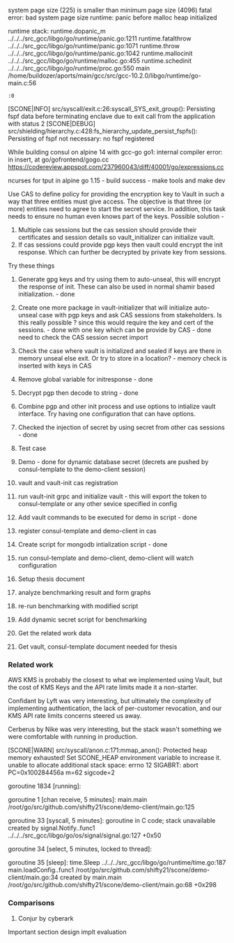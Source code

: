 system page size (225) is smaller than minimum page size (4096)
fatal error: bad system page size
runtime: panic before malloc heap initialized

runtime stack:
runtime.dopanic_m
	../../../src_gcc/libgo/go/runtime/panic.go:1211
runtime.fatalthrow
	../../../src_gcc/libgo/go/runtime/panic.go:1071
runtime.throw
	../../../src_gcc/libgo/go/runtime/panic.go:1042
runtime.mallocinit
	../../../src_gcc/libgo/go/runtime/malloc.go:455
runtime.schedinit
	../../../src_gcc/libgo/go/runtime/proc.go:550
main
	/home/buildozer/aports/main/gcc/src/gcc-10.2.0/libgo/runtime/go-main.c:56

	:0
[SCONE|INFO] src/syscall/exit.c:26:syscall_SYS_exit_group(): Persisting fspf data before terminating enclave due to exit call from the application with status 2
[SCONE|DEBUG] src/shielding/hierarchy.c:428:fs_hierarchy_update_persist_fspfs(): Persisting of fspf not necessary: no fspf registered


While building consul on alpine
14 with gcc-go
go1: internal compiler error: in insert, at go/gofrontend/gogo.cc
https://codereview.appspot.com/237960043/diff/40001/go/expressions.cc

ncurses for tput in alpine
go 1.15 - build success  - make tools and make dev

Use CAS to define policy for providing the encryption key to Vault in such a way
that three entities must give access. The objective is that three (or more) entities need to agree to start the secret service. In addition, this task needs to ensure no human even knows part of the keys.
Possible solution - 
1. Multiple cas sessions but the cas session should provide their certificates and session details so vault_initializer can initialize vault.
2. If cas sessions could provide pgp keys then vault could encrypt the init response. Which can further be decrypted by private key from sessions. 

Try these things
1. Generate gpg keys and try using them to auto-unseal, this will encrypt the response of init. These can also be used in normal shamir based initialization. -  done
2. Create one more package in vault-initializer that will initialize auto-unseal case with pgp keys and ask CAS sessions from stakeholders. Is this really possible ? since this would require the key and cert of the sessions. - done with one key which can be provide by CAS - done need to check the CAS session secret import
3. Check the case where vault is initialized and sealed if keys are there in memory unseal else exit. Or try to store in a location? - memory check is inserted with keys in CAS
4. Remove global variable for initresponse - done
5. Decrypt pgp then decode to string - done
6. Combine pgp and other init process and use options to intialize vault interface. Try having one configuration that can have options. 
7. Checked the injection of secret by using secret from other cas sessions - done
   

1. Test case 
2.   Demo - done for dynamic database secret (decrets are pushed by consul-template to the demo-client session)
   1.  vault and vault-init cas registration
   2.  run vault-init grpc and initialize vault - this will export the token to consul-template or any other sevice specified in config
   3.  Add vault commands to be executed for demo in script - done
   4.  register consul-template and demo-client in cas
   5.  Create script for mongodb intialization script - done
   6.  run consul-template and demo-client, demo-client will watch configuration
3.  Setup thesis document
4.  analyze benchmarking result and form graphs
5.  re-run benchmarking with modified script
6.  Add dynamic secret script for benchmarking
7.  Get the related work data
8.  Get vault, consul-template document needed for thesis



### Related work
AWS KMS is probably the closest to what we implemented using Vault, but the cost of KMS Keys and the API rate limits made it a non-starter.

Confidant by Lyft was very interesting, but ultimately the complexity of implementing authentication, the lack of per-customer revocation, and our KMS API rate limits concerns steered us away.

Cerberus by Nike was very interesting, but the stack wasn't something we were comfortable with running in production.


[SCONE|WARN] src/syscall/anon.c:171:mmap_anon(): Protected heap memory exhausted! Set SCONE_HEAP environment variable to increase it.
unable to allocate additional stack space: errno 12
SIGABRT: abort
PC=0x100284456a m=62 sigcode=2

goroutine 1834 [running]:

goroutine 1 [chan receive, 5 minutes]:
main.main
	/root/go/src/github.com/shifty21/scone/demo-client/main.go:125

goroutine 33 [syscall, 5 minutes]:
	goroutine in C code; stack unavailable
created by signal.Notify..func1
	../../../src_gcc/libgo/go/os/signal/signal.go:127 +0x50

goroutine 34 [select, 5 minutes, locked to thread]:

goroutine 35 [sleep]:
time.Sleep
	../../../src_gcc/libgo/go/runtime/time.go:187
main.loadConfig..func1
	/root/go/src/github.com/shifty21/scone/demo-client/main.go:34
created by main.main
	/root/go/src/github.com/shifty21/scone/demo-client/main.go:68 +0x298


### Comparisons
1. Conjur by cyberark


Important section
design
implt
evaluation
